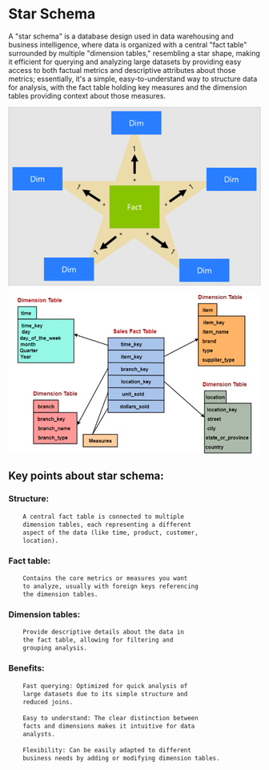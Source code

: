 # Star Schema
A "star schema" is a database design used in data 
warehousing and business intelligence, where data 
is organized with a central "fact table" surrounded 
by multiple "dimension tables," resembling a star 
shape, making it efficient for querying and analyzing 
large datasets by providing easy access to both factual 
metrics and descriptive attributes about those metrics; essentially, it's a simple, easy-to-understand way to 
structure data for analysis, with the fact table holding 
key measures and the dimension tables providing context 
about those measures. 

![](star_schema_example_0.png)

![](star_schema_example_1.png)

## Key points about star schema:

### Structure:

		A central fact table is connected to multiple 
		dimension tables, each representing a different 
		aspect of the data (like time, product, customer,
		location). 

### Fact table:

		Contains the core metrics or measures you want 
		to analyze, usually with foreign keys referencing 
		the dimension tables. 

### Dimension tables:

		Provide descriptive details about the data in 
		the fact table, allowing for filtering and 
		grouping analysis. 

### Benefits:

		Fast querying: Optimized for quick analysis of 
		large datasets due to its simple structure and 
		reduced joins. 

		Easy to understand: The clear distinction between 
		facts and dimensions makes it intuitive for data 
		analysts. 

		Flexibility: Can be easily adapted to different 
		business needs by adding or modifying dimension tables. 
